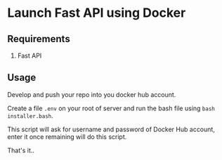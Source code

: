 # Launch Fast API using Docker

## Requirements

1. Fast API

## Usage

Develop and push your repo into you docker hub account.

Create a file `.env` on your root of server and run the bash file using ```bash installer.bash```. 

This script will ask for username and password of Docker Hub account, enter it once remaining will do this script.

That's it..
